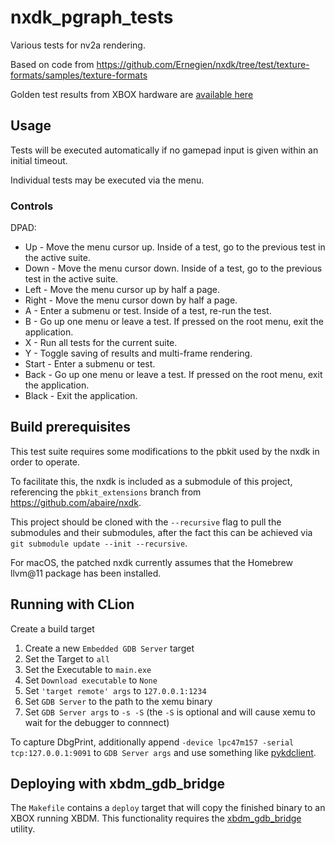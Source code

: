 nxdk_pgraph_tests
====

Various tests for nv2a rendering.

Based on code from https://github.com/Ernegien/nxdk/tree/test/texture-formats/samples/texture-formats

Golden test results from XBOX hardware are [available here](https://github.com/abaire/nxdk_pgraph_tests_golden_results)

## Usage

Tests will be executed automatically if no gamepad input is given within an initial timeout.

Individual tests may be executed via the menu.

### Controls

DPAD:

* Up - Move the menu cursor up. Inside of a test, go to the previous test in the active suite.
* Down - Move the menu cursor down. Inside of a test, go to the previous test in the active suite.
* Left - Move the menu cursor up by half a page.
* Right - Move the menu cursor down by half a page.
* A - Enter a submenu or test. Inside of a test, re-run the test.
* B - Go up one menu or leave a test. If pressed on the root menu, exit the application.
* X - Run all tests for the current suite.
* Y - Toggle saving of results and multi-frame rendering.
* Start - Enter a submenu or test.
* Back - Go up one menu or leave a test. If pressed on the root menu, exit the application.
* Black - Exit the application.

## Build prerequisites

This test suite requires some modifications to the pbkit used by the nxdk in order to operate.

To facilitate this, the nxdk is included as a submodule of this project, referencing the
`pbkit_extensions` branch from https://github.com/abaire/nxdk.

This project should be cloned with the `--recursive` flag to pull the submodules and their submodules,
after the fact this can be achieved via `git submodule update --init --recursive`.

For macOS, the patched nxdk currently assumes that the Homebrew llvm@11 package has been installed.


## Running with CLion

Create a build target

1. Create a new `Embedded GDB Server` target
1. Set the Target to `all`
1. Set the Executable to `main.exe`
1. Set `Download executable` to `None`
1. Set `'target remote' args` to `127.0.0.1:1234`
1. Set `GDB Server` to the path to the xemu binary
1. Set `GDB Server args` to `-s -S` (the `-S` is optional and will cause xemu to wait for the debugger to connnect)

To capture DbgPrint, additionally append `-device lpc47m157 -serial tcp:127.0.0.1:9091` to `GDB Server args` and use
something like [pykdclient](https://github.com/abaire/pykdclient).

## Deploying with xbdm_gdb_bridge

The `Makefile` contains a `deploy` target that will copy the finished binary to an XBOX running XBDM. This functionality
requires the [xbdm_gdb_bridge](https://github.com/abaire/xbdm_gdb_bridge) utility.
